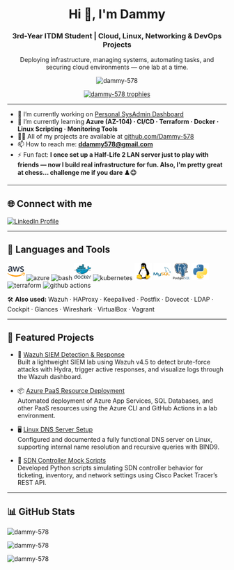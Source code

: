 <h1 align="center">Hi 👋, I'm Dammy</h1>
<h3 align="center">3rd-Year ITDM Student | Cloud, Linux, Networking & DevOps Projects</h3>
<p align="center">Deploying infrastructure, managing systems, automating tasks, and securing cloud environments — one lab at a time.</p>

<p align="center">
  <img src="https://komarev.com/ghpvc/?username=dammy-578&label=Profile%20views&color=0e75b6&style=flat" alt="dammy-578" />
</p>

<p align="center">
  <a href="https://github.com/ryo-ma/github-profile-trophy">
    <img src="https://github-profile-trophy.vercel.app/?username=dammy-578" alt="dammy-578 trophies" />
  </a>
</p>

---

- 🔭 I’m currently working on [Personal SysAdmin Dashboard](https://github.com/Dammy-578/personal-sysadmin-dashboard)
- 🌱 I’m currently learning **Azure (AZ-104) · CI/CD · Terraform · Docker · Linux Scripting · Monitoring Tools**
- 👨‍💻 All of my projects are available at [github.com/Dammy-578](https://github.com/Dammy-578)
- 📫 How to reach me: **ddammy578@gmail.com**
- ⚡ Fun fact: **I once set up a Half-Life 2 LAN server just to play with friends — now I build real infrastructure for fun. Also, I'm pretty great at chess... challenge me if you dare ♟️😉**

---

## 🌐 Connect with me

<p align="left">
  <a href="https://www.linkedin.com/in/dammy-o-27182b194/" target="blank">
    <img align="center" src="https://raw.githubusercontent.com/rahuldkjain/github-profile-readme-generator/master/src/images/icons/Social/linked-in-alt.svg" alt="LinkedIn Profile" height="30" width="40" />
  </a>
</p>

---

## 🧰 Languages and Tools

<p align="left">
  <img src="https://raw.githubusercontent.com/devicons/devicon/master/icons/amazonwebservices/amazonwebservices-original-wordmark.svg" alt="aws" width="40" height="40"/>
  <img src="https://www.vectorlogo.zone/logos/microsoft_azure/microsoft_azure-icon.svg" alt="azure" width="40" height="40"/>
  <img src="https://www.vectorlogo.zone/logos/gnu_bash/gnu_bash-icon.svg" alt="bash" width="40" height="40"/>
  <img src="https://raw.githubusercontent.com/devicons/devicon/master/icons/docker/docker-original-wordmark.svg" alt="docker" width="40" height="40"/>
  <img src="https://www.vectorlogo.zone/logos/kubernetes/kubernetes-icon.svg" alt="kubernetes" width="40" height="40"/>
  <img src="https://raw.githubusercontent.com/devicons/devicon/master/icons/linux/linux-original.svg" alt="linux" width="40" height="40"/>
  <img src="https://raw.githubusercontent.com/devicons/devicon/master/icons/mysql/mysql-original-wordmark.svg" alt="mysql" width="40" height="40"/>
  <img src="https://raw.githubusercontent.com/devicons/devicon/master/icons/postgresql/postgresql-original-wordmark.svg" alt="postgresql" width="40" height="40"/>
  <img src="https://raw.githubusercontent.com/devicons/devicon/master/icons/python/python-original.svg" alt="python" width="40" height="40"/>
  <img src="https://www.vectorlogo.zone/logos/terraformio/terraformio-icon.svg" alt="terraform" width="40" height="40"/>
  <img src="https://www.vectorlogo.zone/logos/github/github-tile.svg" alt="github actions" width="40" height="40"/>
</p>

🛠️ **Also used:** Wazuh · HAProxy · Keepalived · Postfix · Dovecot · LDAP · Cockpit · Glances · Wireshark · VirtualBox · Vagrant

---

## 🚀 Featured Projects

- 🔐 [Wazuh SIEM Detection & Response](https://github.com/Dammy-578/SPR530-Wazuh-SIEM-Project)  
  Built a lightweight SIEM lab using Wazuh v4.5 to detect brute-force attacks with Hydra, trigger active responses, and visualize logs through the Wazuh dashboard.

- 📦 [Azure PaaS Resource Deployment](https://github.com/Dammy-578/OPS310-Azure-PaaS-Automation)  
  Automated deployment of Azure App Services, SQL Databases, and other PaaS resources using the Azure CLI and GitHub Actions in a lab environment.

- 🖥️ [Linux DNS Server Setup](https://github.com/Dammy-578/OPS305-DNS-Server-Setup)  
  Configured and documented a fully functional DNS server on Linux, supporting internal name resolution and recursive queries with BIND9.

- 📡 [SDN Controller Mock Scripts](https://github.com/Dammy-578/DCN420-SDN-Controller-Mock-Scripts)  
  Developed Python scripts simulating SDN controller behavior for ticketing, inventory, and network settings using Cisco Packet Tracer’s REST API.

---

## 📊 GitHub Stats

<p align="left">
  <img src="https://github-readme-stats.vercel.app/api/top-langs?username=dammy-578&show_icons=true&locale=en&layout=compact" alt="dammy-578" />
</p>

<p align="left">
  <img src="https://github-readme-stats.vercel.app/api?username=dammy-578&show_icons=true&locale=en" alt="dammy-578" />
</p>

<p align="left">
  <img src="https://github-readme-streak-stats.herokuapp.com/?user=dammy-578" alt="dammy-578" />
</p>
